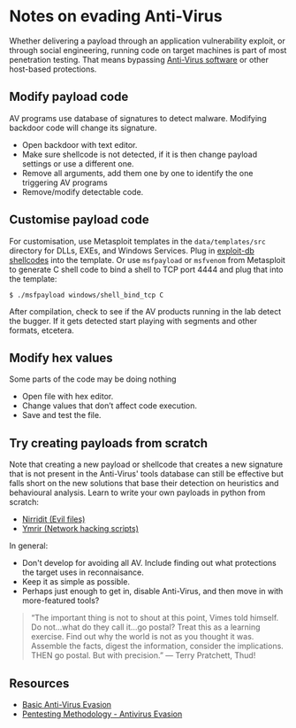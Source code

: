 # Notes on evading Anti-Virus

Whether delivering a payload through an application vulnerability exploit, or through social engineering, running code 
on target machines is part of most penetration testing. That means bypassing [Anti-Virus software](av.md) or other host-based 
protections.

## Modify payload code

AV programs use database of signatures to detect malware. Modifying backdoor code will change its signature.

* Open backdoor with text editor.
* Make sure shellcode is not detected, if it is then change payload settings or use a different one.
* Remove all arguments, add them one by one to identify the one triggering AV programs
* Remove/modify detectable code.

## Customise payload code

For customisation, use Metasploit templates in the `data/templates/src` directory for DLLs, EXEs, and Windows Services.
Plug in [exploit-db shellcodes](https://www.exploit-db.com/shellcodes) into the template. Or use `msfpayload` or 
`msfvenom` from Metasploit to generate C shell code to bind a shell to TCP port 4444 and plug that into the template:
	
	$ ./msfpayload windows/shell_bind_tcp C

After compilation, check to see if the AV products running in the lab detect the bugger. If it gets detected start 
playing with segments and other formats, etcetera.

## Modify hex values

Some parts of the code may be doing nothing

* Open file with hex editor.
* Change values that don’t affect code execution.
* Save and test the file.

## Try creating payloads from scratch

Note that creating a new payload or shellcode that creates a new signature that is not present in the Anti-Virus' tools 
database can still be effective but falls short on the new solutions that base their detection on heuristics 
and behavioural analysis. Learn to write your own payloads in python from scratch:

* [Nirridit (Evil files)](https://github.com/tymyrddin/nirridit)
* [Ymrir (Network hacking scripts)](https://github.com/tymyrddin/ymrir)

In general:

* Don't develop for avoiding all AV. Include finding out what protections the target uses in reconnaisance.
* Keep it as simple as possible. 
* Perhaps just enough to get in, disable Anti-Virus, and then move in with more-featured tools?

> “The important thing is not to shout at this point, Vimes told himself. Do not…what do they call it…go postal? 
> Treat this as a learning exercise. Find out why the world is not as you thought it was. Assemble the facts, digest 
> the information, consider the implications. THEN go postal. But with precision.” ― Terry Pratchett, Thud!

## Resources

* [Basic Anti-Virus Evasion](https://kf0k.github.io/blog/Posts/basic_av_evasion/)
* [Pentesting Methodology - Antivirus Evasion ](https://blog.r0kithax.com/pentesting/infosec/2021/02/08/av-evasion.html)